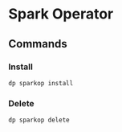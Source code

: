# Spark Operator

## Commands

### Install

`dp sparkop install`


### Delete

`dp sparkop delete`


